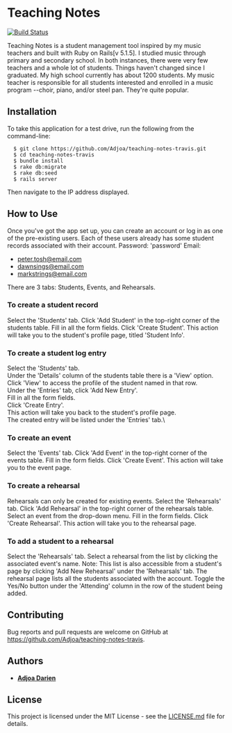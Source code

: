 # Teaching Notes
[![Build Status](https://travis-ci.org/Adjoa/teaching-notes-travis.svg?branch=master)](https://travis-ci.org/Adjoa/teaching-notes-travis)

Teaching Notes is a student management tool inspired by my music teachers and built with Ruby on Rails[v 5.1.5]. I studied music through primary and secondary school. In both instances, there were very few teachers and a whole lot of students. Things haven't changed since I graduated. My high school currently has about 1200 students. My music teacher is responsible for all students interested and enrolled in a music program --choir, piano, and/or steel pan. They're quite popular.

## Installation

To take this application for a test drive, run the following from the command-line:
```
  $ git clone https://github.com/Adjoa/teaching-notes-travis.git
  $ cd teaching-notes-travis
  $ bundle install
  $ rake db:migrate
  $ rake db:seed
  $ rails server
```
Then navigate to the IP address displayed.

## How to Use
Once you've got the app set up, you can create an account or log in as one of the pre-existing users. Each of these users already has some student records associated with their account.
Password: 'password'
Email:
- peter.tosh@email.com
- dawnsings@email.com
- markstrings@email.com

There are 3 tabs: Students, Events, and Rehearsals. 

### To create a student record
Select the 'Students' tab.
Click 'Add Student' in the top-right corner of the students table.
Fill in all the form fields.
Click 'Create Student'.
This action will take you to the student's profile page, titled 'Student Info'.

### To create a student log entry
Select the 'Students' tab.\
Under the 'Details' column of the students table there is a 'View' option.\
Click 'View' to access the profile of the student named in that row.\
Under the 'Entries' tab, click 'Add New Entry'.\
Fill in all the form fields.\
Click 'Create Entry'.\
This action will take you back to the student's profile page.\
The created entry will be listed under the 'Entries' tab.\

### To create an event
Select the 'Events' tab.
Click 'Add Event' in the top-right corner of the events table.
Fill in the form fields.
Click 'Create Event'.
This action will take you to the event page.

### To create a rehearsal
Rehearsals can only be created for existing events.
Select the 'Rehearsals' tab.
Click 'Add Rehearsal' in the top-right corner of the rehearsals table.
Select an event from the drop-down menu.
Fill in the form fields.
Click 'Create Rehearsal'.
This action will take you to the rehearsal page.

### To add a student to a rehearsal
Select the 'Rehearsals' tab. 
Select a rehearsal from the list by clicking the associated event's name.
Note: This list is also accessible from a student's page by clicking 'Add New Rehearsal' under the 'Rehearsals' tab.
The rehearsal page lists all the students associated with the account. 
Toggle the Yes/No button under the 'Attending' column in the row of the student being added.

## Contributing

Bug reports and pull requests are welcome on GitHub at https://github.com/Adjoa/teaching-notes-travis.

## Authors

* [**Adjoa Darien** ](https://github.com/Adjoa)

## License

This project is licensed under the MIT License - see the [LICENSE.md](LICENSE.md) file for details.


